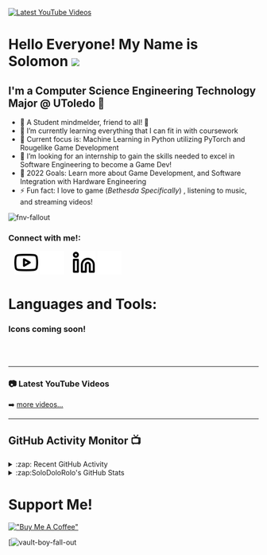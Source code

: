 [![Latest YouTube Videos](https://github.com/SoloDoloRolo/SoloDoloRolo/actions/workflows/youtube-workflow.yml/badge.svg)](https://github.com/SoloDoloRolo/SoloDoloRolo/actions/workflows/youtube-workflow.yml)

# Hello Everyone! My Name is Solomon <img src="https://media.giphy.com/media/hvRJCLFzcasrR4ia7z/giphy.gif" width="5%">



## I'm a Computer Science Engineering Technology Major @ UToledo 📓

- 🔭 A Student mindmelder, friend to all! 🧠 
- 🌱 I’m currently learning everything that I can fit in with coursework
- 🥔 Current focus is: Machine Learning in Python utilizing PyTorch and Rougelike Game Development
- 🎣 I’m looking for an internship to gain the skills needed to excel in Software Engineering to become a Game Dev!
- 🥅 2022 Goals: Learn more about Game Development, and Software Integration with Hardware Engineering
- ⚡ Fun fact: I love to game (_Bethesda Specifically_) , listening to music, and streaming videos!


![fnv-fallout](https://user-images.githubusercontent.com/56006260/201495526-35f13d8a-7a07-4adb-a547-0f1c742c27b1.gif)



### Connect with me!:


&nbsp;&nbsp;
[![website](./img/youtube-light.svg)](https://youtube.com/@solomander#gh-light-mode-only)
[![website](./img/youtube-dark.svg)](https://youtube.com/@solomander#gh-dark-mode-only)
&nbsp;&nbsp;
[![website](./img/linkedin-light.svg)](https://linkedin.com/in/solomon-bryant#gh-light-mode-only)
[![website](./img/linkedin-dark.svg)](https://linkedin.com/in/solomon-bryant#gh-dark-mode-only)

# Languages and Tools:

### Icons coming soon!


<br />
<br />


---

### 📷 Latest YouTube Videos

<!-- YOUTUBE:START -->
<!-- YOUTUBE:END -->

➡️ [more videos...](https://youtube.com/@solomander)

---



## GitHub Activity Monitor 📺 

<details>
  <summary>:zap: Recent GitHub Activity</summary>
  
<!--START_SECTION:activity-->
<!--END_SECTION:activity-->
  
</details>
  
  
<details>
  <summary>:zap:SoloDoloRolo's GitHub Stats</summary>

  <img align="left" alt="SoloDoloRolo's GitHub Stats" src="https://github-readme-stats.vercel.app/api?username=SoloDoloRolo&show_icons=true&hide_border=false&title_color=ff652f&icon_color=FFE400&bg_color=09131B&text_color=ffffff&border_color=0c1a25" />

</details>


# Support Me!




[!["Buy Me A Coffee"](https://www.buymeacoffee.com/assets/img/custom_images/orange_img.png)](https://www.buymeacoffee.com/solomander)

[![vault-boy-fall-out](https://user-images.githubusercontent.com/56006260/201495827-e38cf85a-50c7-4c1f-bcd4-5d1aa4df10dd.gif)




